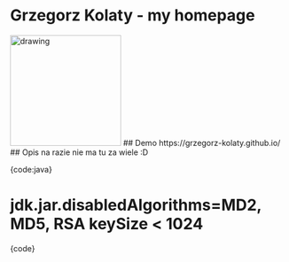 # Grzegorz Kolaty - my homepage #

<img src="images.georgejpg" alt="drawing" width="200"/>
## Demo
https://grzegorz-kolaty.github.io/
## Opis
na razie nie ma tu za wiele :D

{code:java}
 # jdk.jar.disabledAlgorithms=MD2, MD5, RSA keySize < 1024
{code}
